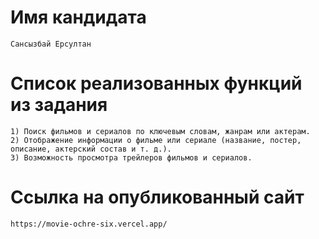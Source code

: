 # Имя кандидата

    Сансызбай Ерсултан

# Список реализованных функций из задания

    1) Поиск фильмов и сериалов по ключевым словам, жанрам или актерам.
    2) Отображение информации о фильме или сериале (название, постер, описание, актерский состав и т. д.).
    3) Возможность просмотра трейлеров фильмов и сериалов.
    
# Ссылка на опубликованный сайт

    https://movie-ochre-six.vercel.app/

